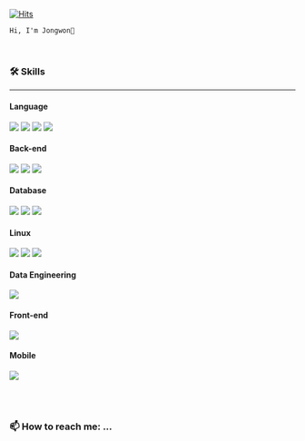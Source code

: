 [![Hits](https://hits.seeyoufarm.com/api/count/incr/badge.svg?url=https%3A%2F%2Fgithub.com%2Fjonnygim&count_bg=%233DC8C7&title_bg=%23555555&icon=github.svg&icon_color=%23E7E7E7&title=Github&edge_flat=false)](https://hits.seeyoufarm.com)



```
Hi, I'm Jongwon👋 
```
</br>

<!--
**jonnygim/jonnygim** is a ✨ _special_ ✨ repository because its `README.md` (this file) appears on your GitHub profile.

Here are some ideas to get you started:

- 🔭 I’m currently working on ...
- 🌱 I’m currently learning ...
- 👯 I’m looking to collaborate on ...
- 🤔 I’m looking for help with ...
- 💬 Ask me about ...
- 📫 How to reach me: ...
- 😄 Pronouns: ...
- ⚡ Fun fact: ...
-->


### 🛠️ Skills
---

#### Language
<img  src="https://img.shields.io/badge/JAVA-007396?style=flat&logo=java&logoColor=white">  <img  src="https://img.shields.io/badge/Python-3776AB?style=flat&logo=Python&logoColor=white"> <img  src="https://img.shields.io/badge/php-777BB4?style=flat&logo=php&logoColor=white"> <img  src="https://img.shields.io/badge/Javascript-F7DF1E?style=flat&logo=javascript&logoColor=black">


#### Back-end
<img  src="https://img.shields.io/badge/Spring-6DB33F?style=flat&logo=spring&logoColor=white"> <img  src="https://img.shields.io/badge/Spring Boot-6DB33F?style=flat&logo=springboot&logoColor=white"> <img  src="https://img.shields.io/badge/Node.js-339933?style=flat&logo=node.js&logoColor=white">


#### Database
<img  src="https://img.shields.io/badge/Mysql-4479A1?style=flat&logo=mysql&logoColor=white"> <img  src="https://img.shields.io/badge/Mariadb-003545?style=flat&logo=mariadb&logoColor=white"> <img  src="https://img.shields.io/badge/Oracle-F80000?style=flat&logo=oracle&logoColor=white"> 

#### Linux
<img  src="https://img.shields.io/badge/Linux-FCC624?style=flat&logo=Linux&logoColor=white"> <img src="https://img.shields.io/badge/Docker-2496ED?style=flat&logo=Docker&logoColor=white"> <img src="https://img.shields.io/badge/AWS-232F3E?style=flat&logo=amazon aws&logoColor=white"> 

#### Data Engineering
<img  src="https://img.shields.io/badge/Apache Hadoop-66CCFF?style=flat&logo=apache hadoop&logoColor=white"> 
<!-- <img  src="https://img.shields.io/badge/Apache Spark-E25A1C?style=flat&logo=apache spark&logoColor=white"> -->

#### Front-end
<img  src="https://img.shields.io/badge/React-61DAFB?style=flat&logo=react&logoColor=black"> 

#### Mobile
<img  src="https://img.shields.io/badge/Android-3DDC84?style=flat&logo=android&logoColor=white">     

</br></br>

### 📫 How to reach me: ...
  

